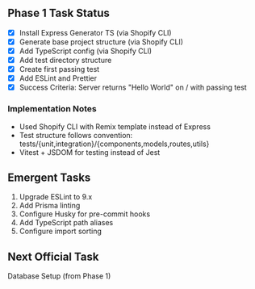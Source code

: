 ## Phase 1 Task Status
- [x] Install Express Generator TS (via Shopify CLI)
- [x] Generate base project structure (via Shopify CLI)
- [x] Add TypeScript config (via Shopify CLI) 
- [x] Add test directory structure
- [x] Create first passing test
- [x] Add ESLint and Prettier
- [x] Success Criteria: Server returns "Hello World" on / with passing test

### Implementation Notes
- Used Shopify CLI with Remix template instead of Express
- Test structure follows convention: tests/{unit,integration}/{components,models,routes,utils}
- Vitest + JSDOM for testing instead of Jest

## Emergent Tasks
1. Upgrade ESLint to 9.x
2. Add Prisma linting
3. Configure Husky for pre-commit hooks
4. Add TypeScript path aliases
5. Configure import sorting

## Next Official Task
Database Setup (from Phase 1)
